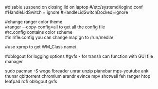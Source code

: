 #disable suspend on closing lid on laptop
#/etc/systemd/logind.conf
#HandleLidSwitch = ignore
#HandleLidSwitchDocked=ignore

#change ranger color theme\
#ranger --copy-config=all to get all the config file\
#rc.config contains color scheme\
#in rifle.config you can change map gn to /run/media\

#use xprop to get WM_Class name\

#oblogout for logging options
#gvfs - for transh can function with GUI file manager

sudo pacman -S wego fbreader unrar unzip pianobar mps-youtube anki thunar qbittorrent chromium arandr evince mpv shotwell feh ranger htop leafpad rofi oblogout gvfs


